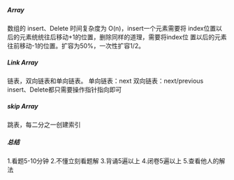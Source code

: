 ##### Array
数组的 insert、Delete 时间复杂度为 O(n)，insert一个元素需要将
index位置以后的元素统统往后移动+1的位置，删除同样的道理，需要将index位
置以后的元素往前移动-1的位置。扩容为50%，一次性扩容1/2。

##### Link Array
链表，双向链表和单向链表。
单向链表：next
双向链表：next/previous
insert、Delete都只需要操作指针指向即可

##### skip Array
跳表，每二分之一创建索引

##### 总结
1.看题5-10分钟
2.不懂立刻看题解
3.背诵5遍以上
4.闭卷5遍以上
5.查看他人的解法
